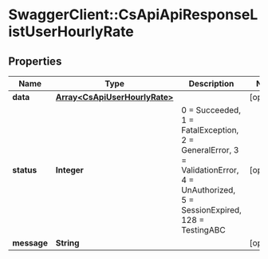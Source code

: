 # SwaggerClient::CsApiApiResponseListUserHourlyRate

## Properties
Name | Type | Description | Notes
------------ | ------------- | ------------- | -------------
**data** | [**Array&lt;CsApiUserHourlyRate&gt;**](CsApiUserHourlyRate.md) |  | [optional] 
**status** | **Integer** | 0 &#x3D; Succeeded, 1 &#x3D; FatalException, 2 &#x3D; GeneralError, 3 &#x3D; ValidationError, 4 &#x3D; UnAuthorized, 5 &#x3D; SessionExpired, 128 &#x3D; TestingABC | [optional] 
**message** | **String** |  | [optional] 


